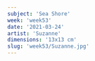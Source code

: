 ```yaml
---
subject: 'Sea Shore'
week: 'week53'
date: '2021-03-24'
artist: 'Suzanne'
dimensions: '13x13 cm'
slug: 'week53/Suzanne.jpg'
---
```

